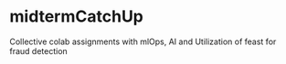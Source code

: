 # midtermCatchUp
Collective colab assignments with mlOps, AI and Utilization of feast for fraud detection

